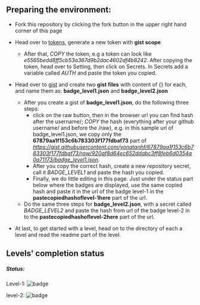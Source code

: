 ## Preparing the environment:
- Fork this repository by clicking the fork button in the upper right hand corner of this page
- Head over to [tokens](https://github.com/settings/tokens), generate a new token with **gist scope**
   - After that, *COPY* the token, e.g a token can look like *e5565bedd8ff5cb53a367d9b2dac4602df4b8242*. After copying the token, head over to Setting, then click on Secrets. In Secrets add a variable called *AUTH* and paste the token you copied.
- Head over to [gist](https://gist.github.com) and create two **gist files** with content  of {} for each, and name them as: **badge_level1.json** and **badge_level2.json**
   - After you create a gist of **badge_level1.json**, do the following three steps: 
     - click on the raw button, then in the browser url you can find hash after the username/; *COPY* the hash (everything after your github username/ and before the /raw), e.g. in this sample url of badge_level1.json, we copy only the **67879aa1f153c6b783303f177fdbaf73** part  of *https://gist.githubusercontent.com/yonatanhf/67879aa1f153c6b783303f177fdbaf73/raw/920af8d64ec652ddabc3ff8feb6d0354a0a71173/badge_level1.json*. 
     - After you copy the correct hash, create a new repository secret, call it *BADGE_LEVEL1* and paste the hash you copied.
     - Finally, we do little editing in this page. Just under the status part below where the badges are displayed, use the same copied hash and paste it in the url of the badge level-1 in the **pastecopiedhashoflevel-1here** part of the url.
   - Do the same three steps for **badge_level2.json**, with a secret called *BADGE_LEVEL2* and paste the hash from url of the badge level-2 in to the **pastecopiedhashoflevel-2here** part of the url.


- At last, to get started with a level, head on to the directory of each a level and read the readme part of the level.

## Levels' completion status
##### Status:


Level-1: ![badge](https://img.shields.io/endpoint?url=https://gist.githubusercontent.com/yonatanhf/8b10356e67ae08eba75cd9ea538db8ab/raw/badge_level1.json)



level-2: ![badge](https://img.shields.io/endpoint?url=https://gist.githubusercontent.com/yonatanhf/49f0991261a948a3cf304fac38dd976b/raw/badge_level2.json)
